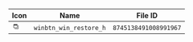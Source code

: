 | Icon | Name | File ID |
| ---  | ---  | ---     |
| ![](winbtn_win_restore_h.png) | `winbtn_win_restore_h` | `8745138491008991967` |
